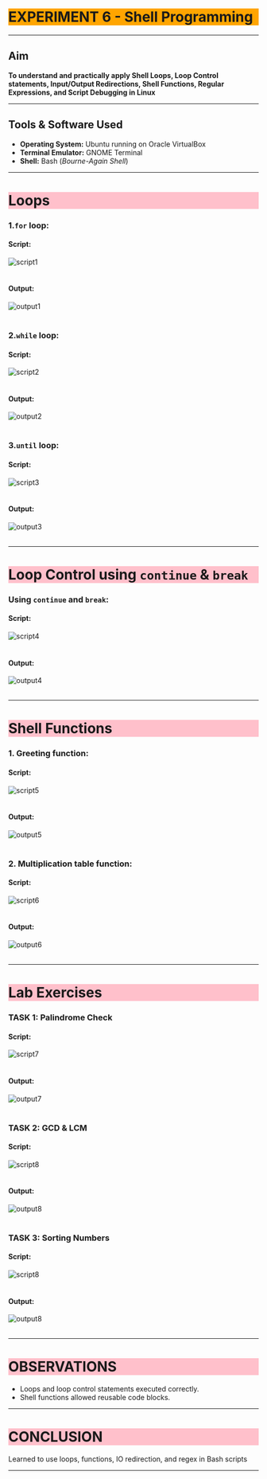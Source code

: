 # <h1 style="background-color: orange;"> EXPERIMENT 6 - Shell Programming</h1>

---------------------------------------------------------------------------
## Aim
   **To understand and practically apply Shell Loops, Loop Control statements, Input/Output Redirections, Shell Functions, Regular Expressions, and Script Debugging in Linux**

---------------------------------------------------------------------------
## Tools & Software Used 
- **Operating System:** Ubuntu running on Oracle VirtualBox  
- **Terminal Emulator:** GNOME Terminal 
- **Shell:** Bash (*Bourne-Again Shell*)

---------------------------------------------------------------------------
## <h1 style="background-color: pink;">Loops</h1>
 
  ### 1.`for` loop:
   #### Script:
   ![script1](images/601.png)<br><br>
 
   #### Output:
   ![output1](images/602.png)<br><br>

  ### 2.`while` loop:
   #### Script:
   ![script2](images/603.png)<br><br>
 
   #### Output:
   ![output2](images/604.png)<br><br> 
   
  ### 3.`until` loop:
   #### Script:
   ![script3](images/605.png)<br><br>
 
   #### Output:
   ![output3](images/606.png)<br><br>

---------------------------------------------------------------------------   
## <h1 style="background-color: pink;">Loop Control using `continue` & `break`</h1>

 ### Using `continue` and `break`:
   #### Script:
   ![script4](images/607.png)<br><br>
 
   #### Output:
   ![output4](images/608.png)<br><br> 

---------------------------------------------------------------------------
## <h1 style="background-color: pink;">Shell Functions</h1>

 ### 1. Greeting function:
   #### Script:
   ![script5](images/609.png)<br><br>
 
   #### Output:
   ![output5](images/610.png)<br><br>

 ### 2. Multiplication table function:
   #### Script:
   ![script6](images/611.png)<br><br>
 
   #### Output:
   ![output6](images/612.png)<br><br> 

---------------------------------------------------------------------------
## <h1 style="background-color: pink;">Lab Exercises</h1>

 ### TASK 1: Palindrome Check
   #### Script:
   ![script7](images/613.png)<br><br>
 
   #### Output:
   ![output7](images/614.png)<br><br>
 
 ### TASK 2: GCD & LCM
   #### Script:
   ![script8](images/615.png)<br><br>
 
   #### Output:
   ![output8](images/616.png)<br><br>

 ### TASK 3: Sorting Numbers
   #### Script:
   ![script8](images/617.png)<br><br>
 
   #### Output:
   ![output8](images/618.png)<br><br>

---------------------------------------------------------------------------
## <h1 style="background-color: pink;"> OBSERVATIONS</h1>
- Loops and loop control statements executed correctly.
- Shell functions allowed reusable code blocks.


---------------------------------------------------------------------------
## <h1 style="background-color: pink;"> CONCLUSION</h1> 
 Learned to use loops, functions, IO redirection, and regex in Bash scripts


---------------------------------------------------------------------------







